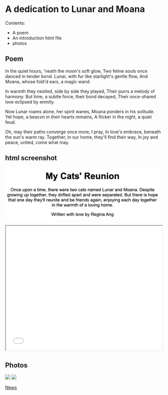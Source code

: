 # A dedication to Lunar and Moana
Contents:
* A poem
* An introduction html file
* photos

## Poem
In the quiet hours, 'neath the moon's soft glow,
Two feline souls once danced in tender bond.
Lunar, with fur like starlight's gentle flow,
And Moana, whose fold'd ears, a magic wand.

In warmth they nestled, side by side they played,
Their purrs a melody of harmony.
But time, a subtle force, their bond decayed,
Their once-shared love eclipsed by enmity.

Now Lunar roams alone, her spirit wanes,
Moana ponders in his solitude.
Yet hope, a beacon in their hearts remains,
A flicker in the night, a quiet feud.

Oh, may their paths converge once more, I pray,
In love's embrace, beneath the sun's warm ray.
Together, in our home, they'll find their way,
In joy and peace, united, come what may.

## html screenshot
![](html_screenshot.png)
<iframe src="intro.html" width="100%" height="400px">
  An introduction to Lunar and Moana!
</iframe>

## Photos
![](IMG_3362.jpg)
![](IMG_2339.HEIC)

[News](https://www.straitstimes.com)
